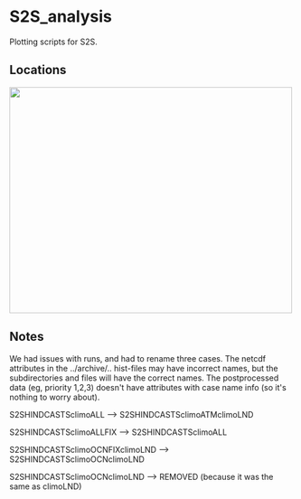 # S2S_analysis
Plotting scripts for S2S.


## Locations

<img src="https://user-images.githubusercontent.com/51757958/167178464-2757141c-270a-4dfb-b2b2-a0c7cd7fb5c2.png" width="500" height="400">

## Notes
We had issues with runs, and had to rename three cases. The netcdf attributes in the ../archive/.. hist-files may have incorrect names, but the subdirectories and files will have the correct names. The postprocessed data (eg, priority 1,2,3) doesn't have attributes with case name info (so it's nothing to worry about).

S2SHINDCASTSclimoALL --> S2SHINDCASTSclimoATMclimoLND

S2SHINDCASTSclimoALLFIX --> S2SHINDCASTSclimoALL

S2SHINDCASTSclimoOCNFIXclimoLND --> S2SHINDCASTSclimoOCNclimoLND

S2SHINDCASTSclimoOCNclimoLND --> REMOVED (because it was the same as climoLND)
